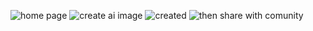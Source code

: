 ![home page](https://user-images.githubusercontent.com/119850488/227213330-bfc9b827-5247-4d2e-905f-f99a6a689e64.png)
![create ai image](https://user-images.githubusercontent.com/119850488/227213361-881ee6ed-541a-40ba-b906-a0ace8e64c14.png)
![created](https://user-images.githubusercontent.com/119850488/227213371-17f181a6-0b03-4878-91b9-4a5d804c2a79.png)
![then share with comunity](https://user-images.githubusercontent.com/119850488/227213386-ea2d54d1-299a-4df5-8d47-995b113dc1ea.png)
